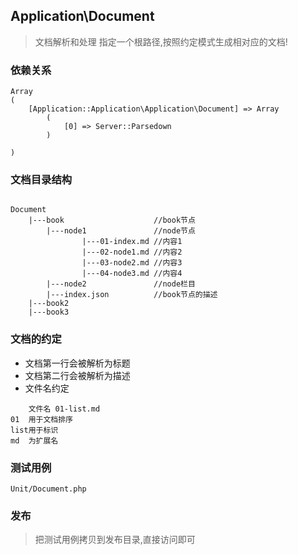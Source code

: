 ## Application\Document
>文档解析和处理 指定一个根路径,按照约定模式生成相对应的文档!

### 依赖关系

```
Array
(
    [Application::Application\Application\Document] => Array
        (
            [0] => Server::Parsedown
        )

)
```

### 文档目录结构

```

Document
    |---book                    //book节点
        |---node1               //node节点
                |---01-index.md //内容1
                |---02-node1.md //内容2
                |---03-node2.md //内容3
                |---04-node3.md //内容4
        |---node2               //node栏目
        |---index.json          //book节点的描述
    |---book2
    |---book3
```

### 文档的约定

- 文档第一行会被解析为标题
- 文档第二行会被解析为描述
- 文件名约定
```
    文件名 01-list.md
01  用于文档排序
list用于标识
md  为扩展名
```

### 测试用例

    Unit/Document.php

### 发布

>把测试用例拷贝到发布目录,直接访问即可


